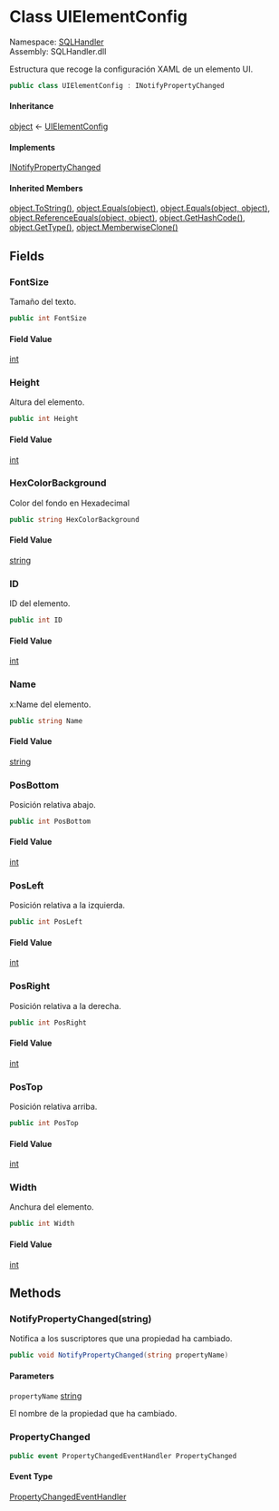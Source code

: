 # <a id="SQLHandler_UIElementConfig"></a> Class UIElementConfig

Namespace: [SQLHandler](SQLHandler.md)  
Assembly: SQLHandler.dll  

Estructura que recoge la configuración XAML de un elemento UI.

```csharp
public class UIElementConfig : INotifyPropertyChanged
```

#### Inheritance

[object](https://learn.microsoft.com/dotnet/api/system.object) ← 
[UIElementConfig](SQLHandler.UIElementConfig.md)

#### Implements

[INotifyPropertyChanged](https://learn.microsoft.com/dotnet/api/system.componentmodel.inotifypropertychanged)

#### Inherited Members

[object.ToString\(\)](https://learn.microsoft.com/dotnet/api/system.object.tostring), 
[object.Equals\(object\)](https://learn.microsoft.com/dotnet/api/system.object.equals\#system\-object\-equals\(system\-object\)), 
[object.Equals\(object, object\)](https://learn.microsoft.com/dotnet/api/system.object.equals\#system\-object\-equals\(system\-object\-system\-object\)), 
[object.ReferenceEquals\(object, object\)](https://learn.microsoft.com/dotnet/api/system.object.referenceequals), 
[object.GetHashCode\(\)](https://learn.microsoft.com/dotnet/api/system.object.gethashcode), 
[object.GetType\(\)](https://learn.microsoft.com/dotnet/api/system.object.gettype), 
[object.MemberwiseClone\(\)](https://learn.microsoft.com/dotnet/api/system.object.memberwiseclone)

## Fields

### <a id="SQLHandler_UIElementConfig_FontSize"></a> FontSize

Tamaño del texto.

```csharp
public int FontSize
```

#### Field Value

 [int](https://learn.microsoft.com/dotnet/api/system.int32)

### <a id="SQLHandler_UIElementConfig_Height"></a> Height

Altura del elemento.

```csharp
public int Height
```

#### Field Value

 [int](https://learn.microsoft.com/dotnet/api/system.int32)

### <a id="SQLHandler_UIElementConfig_HexColorBackground"></a> HexColorBackground

Color del fondo en Hexadecimal

```csharp
public string HexColorBackground
```

#### Field Value

 [string](https://learn.microsoft.com/dotnet/api/system.string)

### <a id="SQLHandler_UIElementConfig_ID"></a> ID

ID del elemento.

```csharp
public int ID
```

#### Field Value

 [int](https://learn.microsoft.com/dotnet/api/system.int32)

### <a id="SQLHandler_UIElementConfig_Name"></a> Name

x:Name del elemento.

```csharp
public string Name
```

#### Field Value

 [string](https://learn.microsoft.com/dotnet/api/system.string)

### <a id="SQLHandler_UIElementConfig_PosBottom"></a> PosBottom

Posición relativa abajo.

```csharp
public int PosBottom
```

#### Field Value

 [int](https://learn.microsoft.com/dotnet/api/system.int32)

### <a id="SQLHandler_UIElementConfig_PosLeft"></a> PosLeft

Posición relativa a la izquierda.

```csharp
public int PosLeft
```

#### Field Value

 [int](https://learn.microsoft.com/dotnet/api/system.int32)

### <a id="SQLHandler_UIElementConfig_PosRight"></a> PosRight

Posición relativa a la derecha.

```csharp
public int PosRight
```

#### Field Value

 [int](https://learn.microsoft.com/dotnet/api/system.int32)

### <a id="SQLHandler_UIElementConfig_PosTop"></a> PosTop

Posición relativa arriba.

```csharp
public int PosTop
```

#### Field Value

 [int](https://learn.microsoft.com/dotnet/api/system.int32)

### <a id="SQLHandler_UIElementConfig_Width"></a> Width

Anchura del elemento.

```csharp
public int Width
```

#### Field Value

 [int](https://learn.microsoft.com/dotnet/api/system.int32)

## Methods

### <a id="SQLHandler_UIElementConfig_NotifyPropertyChanged_System_String_"></a> NotifyPropertyChanged\(string\)

Notifica a los suscriptores que una propiedad ha cambiado.

```csharp
public void NotifyPropertyChanged(string propertyName)
```

#### Parameters

`propertyName` [string](https://learn.microsoft.com/dotnet/api/system.string)

El nombre de la propiedad que ha cambiado.

### <a id="SQLHandler_UIElementConfig_PropertyChanged"></a> PropertyChanged

```csharp
public event PropertyChangedEventHandler PropertyChanged
```

#### Event Type

 [PropertyChangedEventHandler](https://learn.microsoft.com/dotnet/api/system.componentmodel.propertychangedeventhandler)

